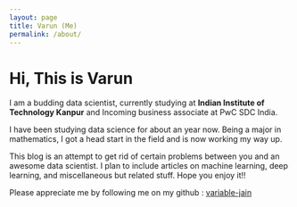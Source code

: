 ```yaml
---
layout: page
title: Varun (Me)
permalink: /about/
---
```


# Hi, This is Varun

I am a budding data scientist, currently studying at **Indian Institute of Technology Kanpur** and Incoming business associate at PwC SDC India.

I have been studying data science for about an year now. Being a major in mathematics, I got a head start in the field and is now working my way up.

This blog is an attempt to get rid of certain problems between you and an awesome data scientist. I plan to include articles on machine learning, deep learning, and miscellaneous but related stuff. Hope you enjoy it!!

Please appreciate me by following me on my github : [variable-jain](https://github.com/variable-jain)
